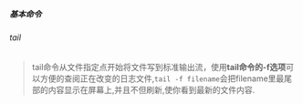 ##### 基本命令

###### tail
> tail命令从文件指定点开始将文件写到标准输出流，使用**tail命令的-f选项**可以方便的查阅正在改变的日志文件,`tail -f filename`会把filename里最尾部的内容显示在屏幕上,并且不但刷新,使你看到最新的文件内容.



